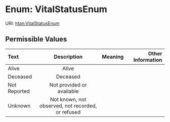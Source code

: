 
# Enum: VitalStatusEnum



URI: [htan:VitalStatusEnum](https://w3id.org/htan/VitalStatusEnum)


## Permissible Values

| Text | Description | Meaning | Other Information |
| :--- | :---: | :---: | ---: |
| Alive | Alive |  |  |
| Deceased | Deceased |  |  |
| Not Reported | Not provided or available |  |  |
| Unknown | Not known, not observed, not recorded, or refused |  |  |

